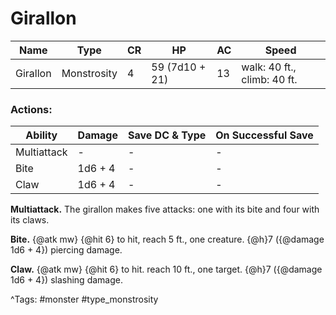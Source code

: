 # Girallon

| Name | Type | CR | HP | AC | Speed |
|------|------|----|----|----|-------|
| Girallon | Monstrosity | 4 | 59 (7d10 + 21) | 13 | walk: 40 ft., climb: 40 ft. |

### Actions:

| Ability | Damage | Save DC & Type | On Successful Save |
|---------|--------|----------------|--------------------|
| Multiattack | - | - | - |
| Bite | 1d6 + 4 | - | - |
| Claw | 1d6 + 4 | - | - |


**Multiattack.** The girallon makes five attacks: one with its bite and four with its claws.

**Bite.** {@atk mw} {@hit 6} to hit, reach 5 ft., one creature. {@h}7 ({@damage 1d6 + 4}) piercing damage.

**Claw.** {@atk mw} {@hit 6} to hit. reach 10 ft., one target. {@h}7 ({@damage 1d6 + 4}) slashing damage.

^Tags: #monster #type_monstrosity